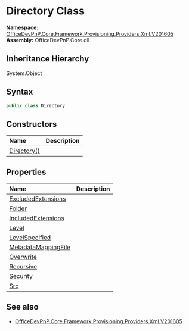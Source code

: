 # Directory Class
  

**Namespace:** [OfficeDevPnP.Core.Framework.Provisioning.Providers.Xml.V201605](OfficeDevPnP.Core.Framework.Provisioning.Providers.Xml.V201605.md)  
**Assembly:** OfficeDevPnP.Core.dll  
## Inheritance Hierarchy
System.Object  
## Syntax
```C#
public class Directory
```
## Constructors
|**Name**|**Description**|
|:-----|:-----|
| [Directory()](OfficeDevPnP.Core.Framework.Provisioning.Providers.Xml.V201605.Directory.ctor1.md) |  
## Properties
|**Name**|**Description**|
|:-----|:-----|
| [ExcludedExtensions](OfficeDevPnP.Core.Framework.Provisioning.Providers.Xml.V201605.Directory.ExcludedExtensions.md) | 
| [Folder](OfficeDevPnP.Core.Framework.Provisioning.Providers.Xml.V201605.Directory.Folder.md) | 
| [IncludedExtensions](OfficeDevPnP.Core.Framework.Provisioning.Providers.Xml.V201605.Directory.IncludedExtensions.md) | 
| [Level](OfficeDevPnP.Core.Framework.Provisioning.Providers.Xml.V201605.Directory.Level.md) | 
| [LevelSpecified](OfficeDevPnP.Core.Framework.Provisioning.Providers.Xml.V201605.Directory.LevelSpecified.md) | 
| [MetadataMappingFile](OfficeDevPnP.Core.Framework.Provisioning.Providers.Xml.V201605.Directory.MetadataMappingFile.md) | 
| [Overwrite](OfficeDevPnP.Core.Framework.Provisioning.Providers.Xml.V201605.Directory.Overwrite.md) | 
| [Recursive](OfficeDevPnP.Core.Framework.Provisioning.Providers.Xml.V201605.Directory.Recursive.md) | 
| [Security](OfficeDevPnP.Core.Framework.Provisioning.Providers.Xml.V201605.Directory.Security.md) | 
| [Src](OfficeDevPnP.Core.Framework.Provisioning.Providers.Xml.V201605.Directory.Src.md) | 
## See also
- [OfficeDevPnP.Core.Framework.Provisioning.Providers.Xml.V201605](OfficeDevPnP.Core.Framework.Provisioning.Providers.Xml.V201605.md)

